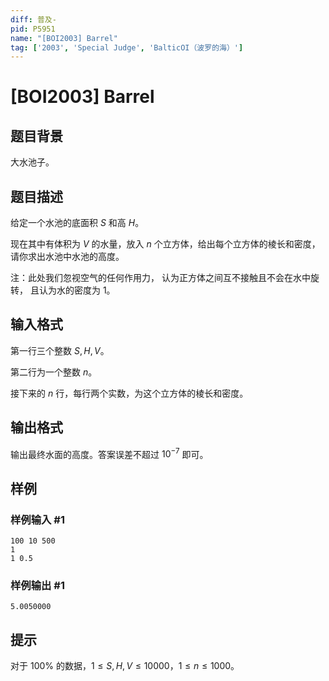 ```yaml
---
diff: 普及-
pid: P5951
name: "[BOI2003] Barrel"
tag: ['2003', 'Special Judge', 'BalticOI（波罗的海）']
---
```

# [BOI2003] Barrel
## 题目背景

大水池子。

## 题目描述

给定一个水池的底面积 $S$ 和高 $H$。

现在其中有体积为 $V$ 的水量，放入 $n$ 个立方体，给出每个立方体的棱长和密度，请你求出水池中水池的高度。

注：此处我们忽视空气的任何作用力， 认为正方体之间互不接触且不会在水中旋转， 且认为水的密度为 $1$。
## 输入格式

第一行三个整数 $S,H,V$。

第二行为一个整数 $n$。

接下来的 $n$ 行，每行两个实数，为这个立方体的棱长和密度。
## 输出格式

输出最终水面的高度。答案误差不超过 $10^{-7}$ 即可。
## 样例

### 样例输入 #1
```
100 10 500
1
1 0.5
```
### 样例输出 #1
```
5.0050000
```
## 提示

对于 $100\%$ 的数据，$1\le S,H,V\le10000$，$1\le n\le 1000$。
